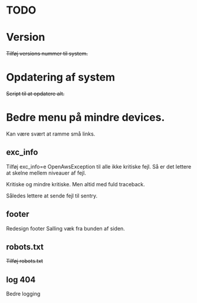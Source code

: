 # TODO

# Version

~~Tilføj versions nummer til system.~~ 

# Opdatering af system

~~Script til at opdatere alt.~~ 

# Bedre menu på mindre devices. 

Kan være svært at ramme små links.

## exc_info

Tilføj exc_info=e OpenAwsException til alle ikke kritiske fejl. 
Så er det lettere at skelne mellem niveauer af fejl. 

Kritiske og mindre kritiske. Men altid med fuld traceback.

Således lettere at sende fejl til sentry.

## footer

Redesign footer
Salling væk fra bunden af siden. 

## robots.txt

~~Tilføj robots.txt~~

## log 404

Bedre logging